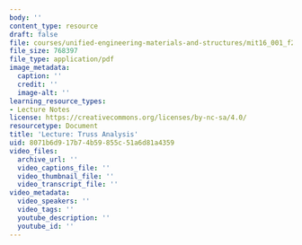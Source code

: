 ```yaml
---
body: ''
content_type: resource
draft: false
file: courses/unified-engineering-materials-and-structures/mit16_001_f21_lec06lec07.pdf
file_size: 768397
file_type: application/pdf
image_metadata:
  caption: ''
  credit: ''
  image-alt: ''
learning_resource_types:
- Lecture Notes
license: https://creativecommons.org/licenses/by-nc-sa/4.0/
resourcetype: Document
title: 'Lecture: Truss Analysis'
uid: 8071b6d9-17b7-4b59-855c-51a6d81a4359
video_files:
  archive_url: ''
  video_captions_file: ''
  video_thumbnail_file: ''
  video_transcript_file: ''
video_metadata:
  video_speakers: ''
  video_tags: ''
  youtube_description: ''
  youtube_id: ''
---
```

